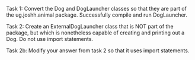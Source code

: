 Task 1: Convert the Dog and DogLauncher classes so that they are part of the ug.joshh.animal package. Successfully compile and run DogLauncher.

Task 2: Create an ExternalDogLauncher class that is NOT part of the package, but which is nonetheless capable of creating and printing out a Dog. Do not use import statements.

Task 2b: Modify your answer from task 2 so that it uses import statements.
